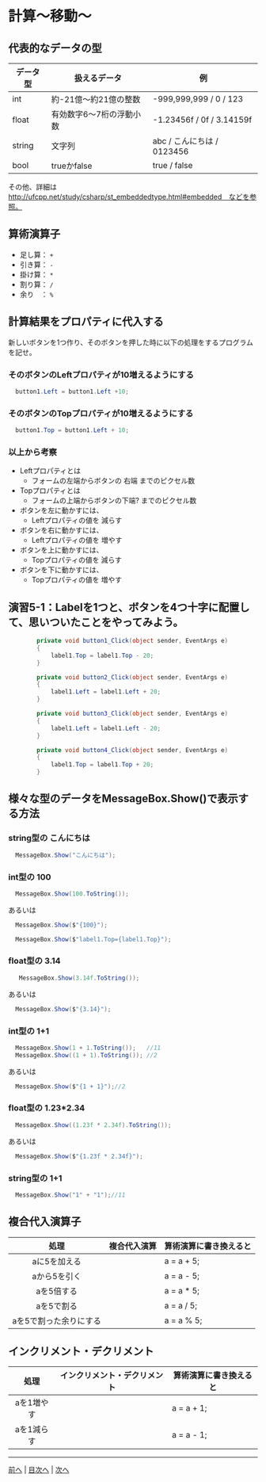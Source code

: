 # 計算～移動～

## 代表的なデータの型

|データ型|扱えるデータ|例|
|-------|-----------|--|
|int    | 約-21億～約21億の整数 | -999,999,999 / 0 / 123 |
|float  | 有効数字6～7桁の浮動小数 | -1.23456f / 0f / 3.14159f |
|string | 文字列 | abc / こんにちは / 0123456 |
|bool   | trueかfalse | true / false |

その他、詳細は http://ufcpp.net/study/csharp/st_embeddedtype.html#embedded　などを参照。

## 算術演算子

- 足し算： `+`
- 引き算： `-`
- 掛け算： `*`
- 割り算： `/`
- 余り　： `%`

## 計算結果をプロパティに代入する

新しいボタンを1つ作り、そのボタンを押した時に以下の処理をするプログラムを記せ。

### そのボタンのLeftプロパティが10増えるようにする

```cs
  button1.Left = button1.Left +10;
```

### そのボタンのTopプロパティが10増えるようにする

```cs
  button1.Top = button1.Left + 10;
```

### 以上から考察

- Leftプロパティとは
  - フォームの左端からボタンの 右端 までのピクセル数
- Topプロパティとは
  - フォームの上端からボタンの下端? までのピクセル数
- ボタンを左に動かすには、
  - Leftプロパティの値を 減らす
- ボタンを右に動かすには、
  - Leftプロパティの値を 増やす
- ボタンを上に動かすには、
  - Topプロパティの値を 減らす
- ボタンを下に動かすには、
  - Topプロパティの値を 増やす

## 演習5-1：Labelを1つと、ボタンを4つ十字に配置して、思いついたことをやってみよう。

```cs
        private void button1_Click(object sender, EventArgs e)
        {
            label1.Top = label1.Top - 20;
        }

        private void button2_Click(object sender, EventArgs e)
        {
            label1.Left = label1.Left + 20;
        }

        private void button3_Click(object sender, EventArgs e)
        {
            label1.Left = label1.Left - 20;
        }

        private void button4_Click(object sender, EventArgs e)
        {
            label1.Top = label1.Top + 20;
        }
```

## 様々な型のデータをMessageBox.Show()で表示する方法

### string型の こんにちは

```cs
  MessageBox.Show("こんにちは");
```

### int型の 100

```cs
  MessageBox.Show(100.ToString());
```

あるいは

```cs
  MessageBox.Show($"{100}");

  MessageBox.Show($"label1.Top={label1.Top}");
```

### float型の 3.14

```cs
   MessageBox.Show(3.14f.ToString());
```

あるいは

```cs
  MessageBox.Show($"{3.14}");
```

### int型の 1+1

```cs
  MessageBox.Show(1 + 1.ToString());   //11
  MessageBox.Show((1 + 1).ToString()); //2
```

あるいは

```cs
  MessageBox.Show($"{1 + 1}");//2
```

### float型の 1.23*2.34

```cs
  MessageBox.Show((1.23f * 2.34f).ToString());
```

あるいは

```cs
  MessageBox.Show($"{1.23f * 2.34f}");
```

### string型の 1+1

```cs
  MessageBox.Show("1" + "1");//11
```

## 複合代入演算子

|処理                   |複合代入演算|算術演算に書き換えると|
|:---------------------:|:----------|:-----------------|
|aに5を加える           |            |a = a + 5;         |
|aから5を引く           |            |a = a - 5;         |
|aを5倍する             |            |a = a * 5;         |
|aを5で割る             |            |a = a / 5;         |
|aを5で割った余りにする   |            |a = a % 5;         |

## インクリメント・デクリメント

|処理      |インクリメント・デクリメント|算術演算に書き換えると|
|:-------:|--------------------------|----------------------|
|aを1増やす|                         |a = a + 1;            |		
|aを1減らす|	                     |a = a - 1;            |

---

[前へ](04.md) | [目次へ](README.md#%E7%9B%AE%E6%AC%A1) | [次へ](06.md)
